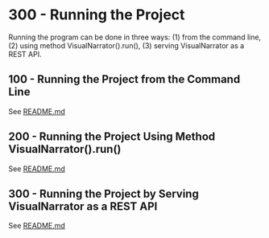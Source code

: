 # 300 - Running the Project

Running the program can be done in three ways: 
(1) from the command line, 
(2) using method VisualNarrator().run(), 
(3) serving VisualNarrator as a REST API.

## 100 - Running the Project from the Command Line

See [README.md](./100/README.md)

## 200 - Running the Project Using Method VisualNarrator().run()

See [README.md](./200/README.md)

## 300 - Running the Project by Serving VisualNarrator as a REST API

See [README.md](./300/README.md)